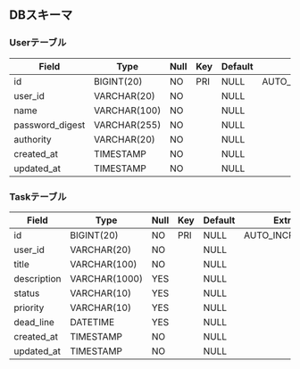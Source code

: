 ## DBスキーマ

### Userテーブル
|      Field      |     Type     | Null | Key | Default |     Extra      |
| --------------- | ------------ | ---- | --- | ------- | -------------- |
| id              | BIGINT(20)   | NO   | PRI | NULL    | AUTO_INCREMENT |
| user_id         | VARCHAR(20)  | NO   |     | NULL    |                |
| name            | VARCHAR(100) | NO   |     | NULL    |                |
| password_digest | VARCHAR(255) | NO   |     | NULL    |                |
| authority       | VARCHAR(20)  | NO   |     | NULL    |                |
| created_at      | TIMESTAMP    | NO   |     | NULL    |                |
| updated_at      | TIMESTAMP    | NO   |     | NULL    |                |

### Taskテーブル
|    Field    |     Type      | Null | Key | Default |     Extra      |
| ----------- | ------------- | ---- | --- | ------- | -------------- |
| id          | BIGINT(20)    | NO   | PRI | NULL    | AUTO_INCREMENT |
| user_id     | VARCHAR(20)   | NO   |     | NULL    |                |
| title       | VARCHAR(100)  | NO   |     | NULL    |                |
| description | VARCHAR(1000) | YES  |     | NULL    |                |
| status      | VARCHAR(10)   | YES  |     | NULL    |                |
| priority    | VARCHAR(10)   | YES  |     | NULL    |                |
| dead_line   | DATETIME      | YES  |     | NULL    |                |
| created_at  | TIMESTAMP     | NO   |     | NULL    |                |
| updated_at  | TIMESTAMP     | NO   |     | NULL    |                |
